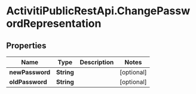 # ActivitiPublicRestApi.ChangePasswordRepresentation

## Properties
Name | Type | Description | Notes
------------ | ------------- | ------------- | -------------
**newPassword** | **String** |  | [optional] 
**oldPassword** | **String** |  | [optional] 


